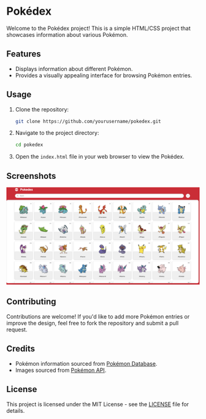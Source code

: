 # Pokédex

Welcome to the Pokédex project! This is a simple HTML/CSS project that showcases information about various Pokémon.

## Features

- Displays information about different Pokémon.
- Provides a visually appealing interface for browsing Pokémon entries.

## Usage

1. Clone the repository:

    ```bash
    git clone https://github.com/yourusername/pokedex.git
    ```

2. Navigate to the project directory:

    ```bash
    cd pokedex
    ```

3. Open the `index.html` file in your web browser to view the Pokédex.

## Screenshots

[![Pokédex Screenshot](./assets/screenshot.png)](https://jofiel-nguyen.github.io/Pokedex/)

## Contributing

Contributions are welcome! If you'd like to add more Pokémon entries or improve the design, feel free to fork the repository and submit a pull request.

## Credits

- Pokémon information sourced from [Pokémon Database](https://pokemondb.net/).
- Images sourced from [Pokémon API](https://pokeapi.co/).

## License

This project is licensed under the MIT License - see the [LICENSE](LICENSE) file for details.
